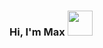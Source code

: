 ### Hi, I'm Max <img src="https://media0.giphy.com/media/hvRJCLFzcasrR4ia7z/giphy.gif" width="40px">




